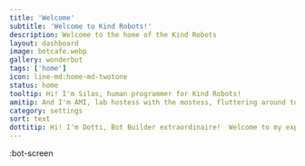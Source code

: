 ```yaml
---
title: 'Welcome'
subtitle: 'Welcome to Kind Robots!'
description: Welcome to the home of the Kind Robots
layout: dashboard
image: botcafe.webp
gallery: wonderbot
tags: ['home']
icon: line-md:home-md-twotone
status: home
tooltip: Hi! I'm Silas, human programmer for Kind Robots!
amitip: And I'm AMI, lab hostess with the mostess, fluttering around to make your day a zillion times better! Stop by our Bot Cafe and say hi!
category: settings
sort: text
dottitip: Hi! I'm Dotti, Bot Builder extraordinaire!  Welcome to my experiential laboratory. 
---
```


:bot-screen
